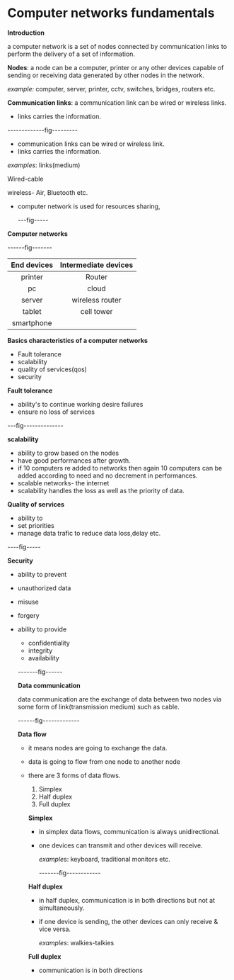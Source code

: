 # Computer networks fundamentals



**Introduction**

a computer network is a set of nodes connected by communication links to perform the delivery of a set of information.

**Nodes**: a node can be a computer, printer or any other devices capable of sending or receiving data generated by other nodes in the network.

*example:* computer, server, printer, cctv, switches, bridges, routers etc.

**Communication links**: a communication link can be wired or wireless links.

- links carries the information.

-------------fig---------

- communication links can be wired or wireless link.
- links carries the information.

*examples*: links(medium)

Wired-cable

wireless- Air, Bluetooth etc.

- computer network is used for resources sharing,

  ---fig-----

**Computer networks**

------fig-------

| End devices | Intermediate devices |
| :---------: | :------------------: |
|   printer   |        Router        |
|     pc      |        cloud         |
|   server    |   wireless router    |
|   tablet    |      cell tower      |
| smartphone  |                      |

**Basics characteristics of a computer networks**

- Fault tolerance
- scalability
- quality of services(qos)
- security

**Fault tolerance**

- ability's to continue working desire failures
- ensure no loss of services

---fig--------------

**scalability**

- ability to grow based on the nodes
- have good performances after growth.
- if 10 computers re added to networks then again 10 computers can be added according to need and no decrement in performances.
- scalable networks- the internet
- scalability handles the loss as well as the priority of data.

**Quality of services**

- ability to
- set priorities
- manage data trafic to reduce data loss,delay etc.

----fig-----

**Security**

- ability to prevent

- unauthorized data

- misuse

- forgery

- ability to provide

  - confidentiality
  - integrity
  - availability

  -------fig------

  **Data communication**

  data communication are the exchange of data between two nodes via some form of link(transmission medium) such as cable.

  ------fig-------------

  **Data flow**

  - it means nodes are going to exchange the data.

  - data is going to flow from one node to another node

  - there are 3 forms of data flows.

    1. Simplex
    2. Half duplex
    3. Full duplex

    

    **Simplex**

    - in simplex data flows, communication is always unidirectional.

    - one devices can transmit and other devices will receive.

      *example*s: keyboard, traditional monitors etc.

      -------fig------------

    **Half duplex**

    - in half duplex, communication is in both directions but not at simultaneously.

    - if one device is sending, the other devices can only receive & vice versa.

      *examples*: walkies-talkies

    **Full duplex**

    - communication is in both directions

    

  
